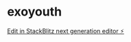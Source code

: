 # exoyouth

[Edit in StackBlitz next generation editor ⚡️](https://stackblitz.com/~/github.com/AioliaKnight/exoyouth)